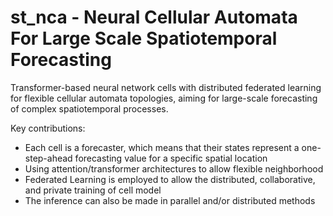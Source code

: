 # st_nca - Neural Cellular Automata For Large Scale Spatiotemporal Forecasting

Transformer-based neural network cells with distributed federated learning for flexible cellular automata topologies, aiming for large-scale forecasting of complex spatiotemporal processes.

Key contributions:
- Each cell is a forecaster, which means that their states represent a one-step-ahead forecasting value for a specific spatial location
- Using attention/transformer architectures to allow flexible neighborhood
- Federated Learning is employed to allow the distributed, collaborative, and private training of cell model
- The inference can also be made in parallel and/or distributed methods

